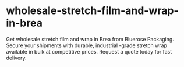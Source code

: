 # wholesale-stretch-film-and-wrap-in-brea
Get wholesale stretch film and wrap in Brea from Bluerose Packaging. Secure your shipments with durable, industrial -grade stretch wrap available in bulk at competitive prices. Request a quote today for fast delivery.
